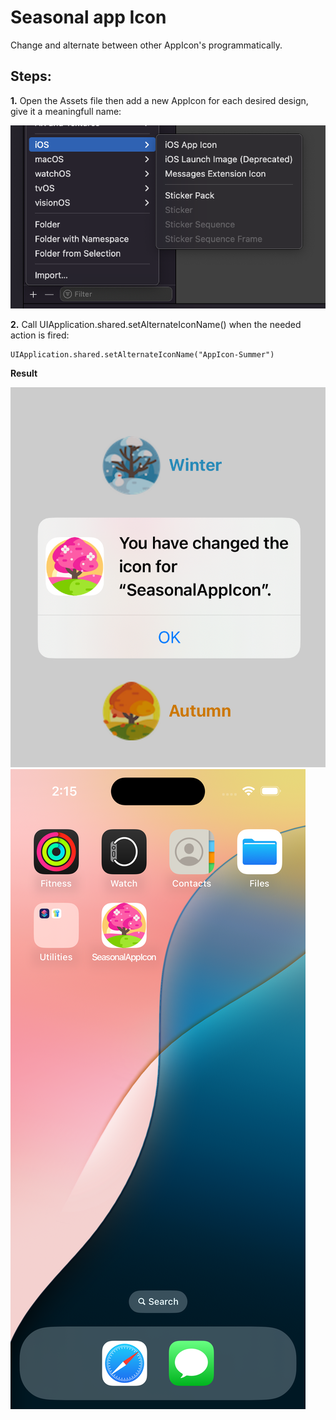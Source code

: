 # Seasonal app Icon
Change and alternate between other AppIcon's programmatically.



## Steps:
**1.** Open the Assets file then add a new AppIcon for each desired design, give it a meaningfull name: 

![Assets File, add AppIcon.](Screenshots/1.png)



**2.** Call UIApplication.shared.setAlternateIconName() when the needed action is fired:
```
UIApplication.shared.setAlternateIconName("AppIcon-Summer")
```


**Result** 

![Fire the action.](Screenshots/2.png)
![AppIcon has changed.](Screenshots/3.png)
